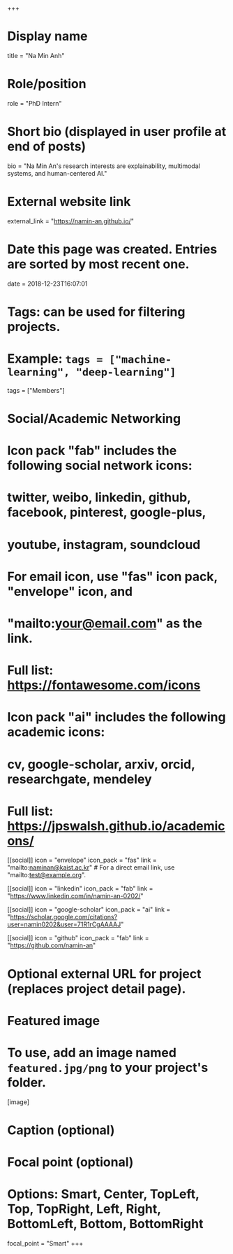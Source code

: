 +++
# Display name
title = "Na Min Anh"

# Role/position
role = "PhD Intern"

# Short bio (displayed in user profile at end of posts)
bio = "Na Min An's research interests are explainability, multimodal systems, and human-centered AI."

# External website link
external_link = "https://namin-an.github.io/"

# Date this page was created. Entries are sorted by most recent one.
date = 2018-12-23T16:07:01

# Tags: can be used for filtering projects.
# Example: `tags = ["machine-learning", "deep-learning"]`
tags = ["Members"]

# Social/Academic Networking
#
# Icon pack "fab" includes the following social network icons:
#
#   twitter, weibo, linkedin, github, facebook, pinterest, google-plus,
#   youtube, instagram, soundcloud
#
#   For email icon, use "fas" icon pack, "envelope" icon, and
#   "mailto:your@email.com" as the link.
#
#   Full list: https://fontawesome.com/icons
#
# Icon pack "ai" includes the following academic icons:
#
#   cv, google-scholar, arxiv, orcid, researchgate, mendeley
#
#   Full list: https://jpswalsh.github.io/academicons/

[[social]]
icon = "envelope"
icon_pack = "fas"
link = "mailto:naminan@kaist.ac.kr"  # For a direct email link, use "mailto:test@example.org".

[[social]]
icon = "linkedin"
icon_pack = "fab"
link = "https://www.linkedin.com/in/namin-an-0202/"

[[social]]
icon = "google-scholar"
icon_pack = "ai"
link = "https://scholar.google.com/citations?user=namin0202&user=71R1rCgAAAAJ"

[[social]]
icon = "github"
icon_pack = "fab"
link = "https://github.com/namin-an"


# Optional external URL for project (replaces project detail page).

# Featured image
# To use, add an image named `featured.jpg/png` to your project's folder. 
[image]
  # Caption (optional)

  # Focal point (optional)
  # Options: Smart, Center, TopLeft, Top, TopRight, Left, Right, BottomLeft, Bottom, BottomRight
  focal_point = "Smart"
+++
